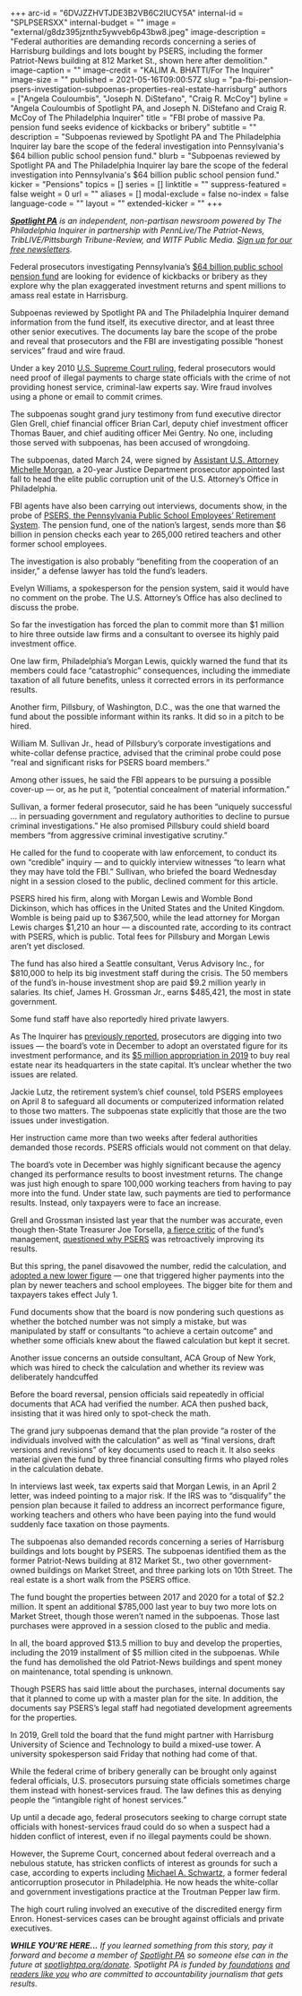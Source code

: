 +++
arc-id = "6DVJZZHVTJDE3B2VB6C2IUCY5A"
internal-id = "SPLPSERSXX"
internal-budget = ""
image = "external/g8dz395jznthz5ywveb6p43bw8.jpeg"
image-description = "Federal authorities are demanding records concerning a series of Harrisburg buildings and lots bought by PSERS, including the former Patriot-News building at 812 Market St., shown here after demolition."
image-caption = ""
image-credit = "KALIM A. BHATTI/For The Inquirer"
image-size = ""
published = 2021-05-16T09:00:57Z
slug = "pa-fbi-pension-psers-investigation-subpoenas-properties-real-estate-harrisburg"
authors = ["Angela Couloumbis", "Joseph N. DiStefano", "Craig R. McCoy"]
byline = "Angela Couloumbis of Spotlight PA, and Joseph N. DiStefano and Craig R. McCoy of The Philadelphia Inquirer"
title = "FBI probe of massive Pa. pension fund seeks evidence of kickbacks or bribery"
subtitle = ""
description = "Subpoenas reviewed by Spotlight PA and The Philadelphia Inquirer lay bare the scope of the federal investigation into Pennsylvania's $64 billion public school pension fund."
blurb = "Subpoenas reviewed by Spotlight PA and The Philadelphia Inquirer lay bare the scope of the federal investigation into Pennsylvania's $64 billion public school pension fund."
kicker = "Pensions"
topics = []
series = []
linktitle = ""
suppress-featured = false
weight = 0
url = ""
aliases = []
modal-exclude = false
no-index = false
language-code = ""
layout = ""
extended-kicker = ""
+++

<a href="https://www.spotlightpa.org/"><i><b>Spotlight PA</b></i></a><i> is an independent, non-partisan newsroom powered by The Philadelphia Inquirer in partnership with PennLive/The Patriot-News, TribLIVE/Pittsburgh Tribune-Review, and WITF Public Media. </i><a href="https://www.spotlightpa.org/newsletters"><i>Sign up for our free newsletters</i></a><i>.</i>

Federal prosecutors investigating Pennsylvania’s <a href="https://www.inquirer.com/business/psers-pension-board-teachers-school-pa-fund-wolf-20210419.html">$64 billion public school pension fund</a> are looking for evidence of kickbacks or bribery as they explore why the plan exaggerated investment returns and spent millions to amass real estate in Harrisburg.

Subpoenas reviewed by Spotlight PA and The Philadelphia Inquirer demand information from the fund itself, its executive director, and at least three other senior executives. The documents lay bare the scope of the probe and reveal that prosecutors and the FBI are investigating possible “honest services” fraud and wire fraud.

Under a key 2010 <a href="https://www.law.cornell.edu/supct/html/08-1394.ZO.html">U.S. Supreme Court ruling</a>, federal prosecutors would need proof of illegal payments to charge state officials with the crime of not providing honest service, criminal-law experts say. Wire fraud involves using a phone or email to commit crimes.

The subpoenas sought grand jury testimony from fund executive director Glen Grell, chief financial officer Brian Carl, deputy chief investment officer Thomas Bauer, and chief auditing officer Mei Gentry. No one, including those served with subpoenas, has been accused of wrongdoing.

<script src="https://www.spotlightpa.org/embed.js" async></script><div data-spl-embed-version="1" data-spl-src="https://www.spotlightpa.org/embeds/newsletter/"></div>

The subpoenas, dated March 24, were signed by <a href="https://www.inquirer.com/news/thomas-oneill-sentencing-prison-philadelphia-police-corruption-sexual-assault-rhawnhurst-20190710.html">Assistant U.S. Attorney Michelle Morgan</a>, a 20-year Justice Department prosecutor appointed last fall to head the elite public corruption unit of the U.S. Attorney’s Office in Philadelphia.

FBI agents have also been carrying out interviews, documents show, in the probe of <a href="https://www.inquirer.com/business/psers-sers-pension-fbi-scandal-investigaton-teachers-20210411.html">PSERS, the Pennsylvania Public School Employees’ Retirement System</a>. The pension fund, one of the nation’s largest, sends more than $6 billion in pension checks each year to 265,000 retired teachers and other former school employees.

The investigation is also probably “benefiting from the cooperation of an insider,” a defense lawyer has told the fund’s leaders.

Evelyn Williams, a spokesperson for the pension system, said it would have no comment on the probe. The U.S. Attorney’s Office has also declined to discuss the probe.

So far the investigation has forced the plan to commit more than $1 million to hire three outside law firms and a consultant to oversee its highly paid investment office.

One law firm, Philadelphia’s Morgan Lewis, quickly warned the fund that its members could face “catastrophic” consequences, including the immediate taxation of all future benefits, unless it corrected errors in its performance results.

Another firm, Pillsbury, of Washington, D.C., was the one that warned the fund about the possible informant within its ranks. It did so in a pitch to be hired.

William M. Sullivan Jr., head of Pillsbury’s corporate investigations and white-collar defense practice, advised that the criminal probe could pose “real and significant risks for PSERS board members.”

<script src="https://www.spotlightpa.org/embed.js" async></script><div data-spl-embed-version="1" data-spl-src="https://www.spotlightpa.org/embeds/donate/"></div>

Among other issues, he said the FBI appears to be pursuing a possible cover-up — or, as he put it, “potential concealment of material information.”

Sullivan, a former federal prosecutor, said he has been “uniquely successful ... in persuading government and regulatory authorities to decline to pursue criminal investigations.” He also promised Pillsbury could shield board members “from aggressive criminal investigative scrutiny.”

He called for the fund to cooperate with law enforcement, to conduct its own “credible” inquiry — and to quickly interview witnesses “to learn what they may have told the FBI.” Sullivan, who briefed the board Wednesday night in a session closed to the public, declined comment for this article.

PSERS hired his firm, along with Morgan Lewis and Womble Bond Dickinson, which has offices in the United States and the United Kingdom. Womble is being paid up to $367,500, while the lead attorney for Morgan Lewis charges $1,210 an hour — a discounted rate, according to its contract with PSERS, which is public. Total fees for Pillsbury and Morgan Lewis aren’t yet disclosed.

The fund has also hired a Seattle consultant, Verus Advisory Inc., for $810,000 to help its big investment staff during the crisis. The 50 members of the fund’s in-house investment shop are paid $9.2 million yearly in salaries. Its chief, James H. Grossman Jr., earns $485,421, the most in state government.

Some fund staff have also reportedly hired private lawyers.

As The Inquirer has <a href="https://www.inquirer.com/business/psers-pensions-pa-fbi-harrisburg-land-investment-20210430.html">previously reported</a>, prosecutors are digging into two issues — the board’s vote in December to adopt an overstated figure for its investment performance, and its <a href="https://www.inquirer.com/business/phillydeals/pensions-pennsylvania-teachers-public-psers-harrisburg-real-estate-20191031.html">$5 million appropriation in 2019</a> to buy real estate near its headquarters in the state capital. It’s unclear whether the two issues are related.

Jackie Lutz, the retirement system’s chief counsel, told PSERS employees on April 8 to safeguard all documents or computerized information related to those two matters. The subpoenas state explicitly that those are the two issues under investigation.

Her instruction came more than two weeks after federal authorities demanded those records. PSERS officials would not comment on that delay.

The board’s vote in December was highly significant because the agency changed its performance results to boost investment returns. The change was just high enough to spare 100,000 working teachers from having to pay more into the fund. Under state law, such payments are tied to performance results. Instead, only taxpayers were to face an increase.

<script src="https://www.spotlightpa.org/embed.js" async></script><div data-spl-embed-version="1" data-spl-src="https://www.spotlightpa.org/embeds/tips/?tip_text=Do%20you%20have%20information%20related%20to%20this%20story%20or%20the%20PSERS%20federal%20investigation%3F%20Contact%20us."></div>

Grell and Grossman insisted last year that the number was accurate, even though then-State Treasurer Joe Torsella, <a href="https://inquirer.com/business/joe-torsella-treasurer-pa-pennsylvania-psers-pensions-teachers-lost-harrisburg-20210220.html">a fierce critic</a> of the fund’s management, <a href="https://www.inquirer.com/news/psers-grell-pension-teachers-recalculation-20210418.html">questioned why PSERS</a> was retroactively improving its results.

But this spring, the panel disavowed the number, redid the calculation, and <a href="https://www.inquirer.com/business/psers-pension-board-teachers-school-pa-fund-wolf-20210419.html">adopted a new lower</a><a href="https://www.inquirer.com/business/psers-pension-board-teachers-school-pa-fund-wolf-20210419.html"> figure</a> — one that triggered higher payments into the plan by newer teachers and school employees. The bigger bite for them and taxpayers takes effect July 1.

Fund documents show that the board is now pondering such questions as whether the botched number was not simply a mistake, but was manipulated by staff or consultants “to achieve a certain outcome” and whether some officials knew about the flawed calculation but kept it secret.

Another issue concerns an outside consultant, ACA Group of New York, which was hired to check the calculation and whether its review was deliberately handcuffed

Before the board reversal, pension officials said repeatedly in official documents that ACA had verified the number. ACA then pushed back, insisting that it was hired only to spot-check the math.

The grand jury subpoenas demand that the plan provide “a roster of the individuals involved with the calculation” as well as “final versions, draft versions and revisions” of key documents used to reach it. It also seeks material given the fund by three financial consulting firms who played roles in the calculation debate.

In interviews last week, tax experts said that Morgan Lewis, in an April 2 letter, was indeed pointing to a major risk. If the IRS was to “disqualify” the pension plan because it failed to address an incorrect performance figure, working teachers and others who have been paying into the fund would suddenly face taxation on those payments.

The subpoenas also demanded records concerning a series of Harrisburg buildings and lots bought by PSERS. The subpoenas identified them as the former Patriot-News building at 812 Market St., two other government-owned buildings on Market Street, and three parking lots on 10th Street. The real estate is a short walk from the PSERS office.

The fund bought the properties between 2017 and 2020 for a total of $2.2 million. It spent an additional $785,000 last year to buy two more lots on Market Street, though those weren’t named in the subpoenas. Those last purchases were approved in a session closed to the public and media.

In all, the board approved $13.5 million to buy and develop the properties, including the 2019 installment of $5 million cited in the subpoenas. While the fund has demolished the old Patriot-News buildings and spent money on maintenance, total spending is unknown.

Though PSERS has said little about the purchases, internal documents say that it planned to come up with a master plan for the site. In addition, the documents say PSERS’s legal staff had negotiated development agreements for the properties.

In 2019, Grell told the board that the fund might partner with Harrisburg University of Science and Technology to build a mixed-use tower. A university spokesperson said Friday that nothing had come of that.

While the federal crime of bribery generally can be brought only against federal officials, U.S. prosecutors pursuing state officials sometimes charge them instead with honest-services fraud. The law defines this as denying people the “intangible right of honest services.”

Up until a decade ago, federal prosecutors seeking to charge corrupt state officials with honest-services fraud could do so when a suspect had a hidden conflict of interest, even if no illegal payments could be shown.

However, the Supreme Court, concerned about federal overreach and a nebulous statute, has stricken conflicts of interest as grounds for such a case, according to experts including <a href="https://www.troutman.com/professionals/michael-a-schwartz.html">Michael A. Schwartz</a>, a former federal anticorruption prosecutor in Philadelphia. He now heads the white-collar and government investigations practice at the Troutman Pepper law firm.

The high court ruling involved an executive of the discredited energy firm Enron. Honest-services cases can be brought against officials and private executives.

<i><b>WHILE YOU’RE HERE...</b></i><i> If you learned something from this story, pay it forward and become a member of </i><a href="https://www.spotlightpa.org/"><i>Spotlight PA</i></a><i> so someone else can in the future at </i><a href="http://spotlightpa.org/donate"><i>spotlightpa.org/donate</i></a><i>. Spotlight PA is funded by</i><a href="https://www.spotlightpa.org/support"><i> foundations</i></a><i> </i><a href="https://www.spotlightpa.org/support"><i>and readers like you</i></a><i> who are committed to accountability journalism that gets results.</i>
